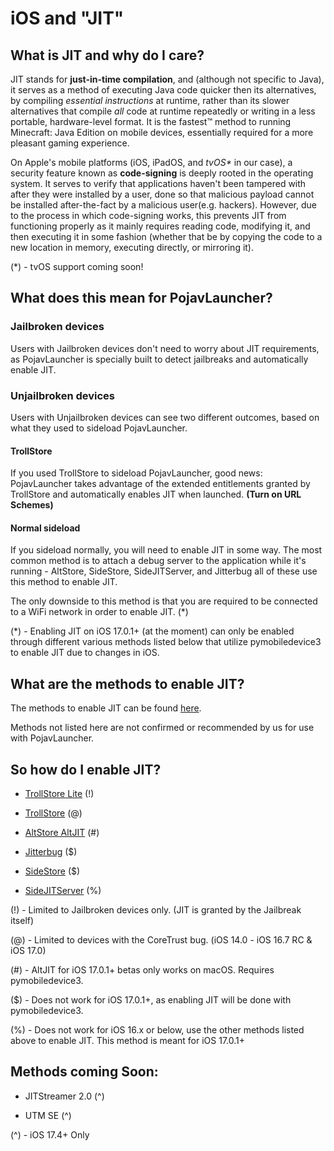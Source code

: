 # iOS and "JIT"

## What is JIT and why do I care?
JIT stands for **just-in-time compilation**, and (although not specific to Java), it serves as a method of executing Java code quicker then its alternatives, by compiling *essential instructions* at runtime, rather than its slower alternatives that compile *all* code at runtime repeatedly or writing in a less portable, hardware-level format. It is the fastest™ method to running Minecraft: Java Edition on mobile devices, essentially required for a more pleasant gaming experience.

On Apple's mobile platforms (iOS, iPadOS, and _tvOS*_ in our case), a security feature known as **code-signing** is deeply rooted in the operating system. It serves to verify that applications haven't been tampered with after they were installed by a user, done so that malicious payload cannot be installed after-the-fact by a malicious user(e.g. hackers). However, due to the process in which code-signing works, this prevents JIT from functioning properly as it mainly requires reading code, modifying it, and then executing it in some fashion (whether that be by copying the code to a new location in memory, executing directly, or mirroring it).

(*) - tvOS support coming soon!

## What does this mean for PojavLauncher?

### Jailbroken devices
Users with Jailbroken devices don't need to worry about JIT requirements, as PojavLauncher is specially built to detect jailbreaks and automatically enable JIT.

### Unjailbroken devices
Users with Unjailbroken devices can see two different outcomes, based on what they used to sideload PojavLauncher.

#### TrollStore
If you used TrollStore to sideload PojavLauncher, good news: PojavLauncher takes advantage of the extended entitlements granted by TrollStore and automatically enables JIT when launched. **(Turn on URL Schemes)**

#### Normal sideload
If you sideload normally, you will need to enable JIT in some way. The most common method is to attach a debug server to the application while it's running - AltStore, SideStore, SideJITServer, and Jitterbug all of these use this method to enable JIT. 

The only downside to this method is that you are required to be connected to a WiFi network in order to enable JIT. (*)

(*) - Enabling JIT on iOS 17.0.1+ (at the moment) can only be enabled through different various methods listed below that utilize pymobiledevice3 to enable JIT due to changes in iOS. 

## What are the methods to enable JIT?

The methods to enable JIT can be found [here](https://github.com/ItAnthon/JIT-on-iOS).

Methods not listed here are not confirmed or recommended by us for use with PojavLauncher.

## So how do I enable JIT?

- [TrollStore Lite](https://havoc.app/package/trollstorelite) (!)

- [TrollStore](https://ios.cfw.guide/installing-trollstore) (@)

- [AltStore AltJIT](https://faq.altstore.io/how-to-use-altstore/altjit) (#)

- [Jitterbug](https://github.com/osy/Jitterbug/tree/main/Jitterbug) ($)

- [SideStore](https://docs.sidestore.io/docs/faq#can-i-activate-jit) ($)

- [SideJITServer](https://github.com/nythepegasus/SideJITServer) (%)

(!) - Limited to Jailbroken devices only. (JIT is granted by the Jailbreak itself)

(@) - Limited to devices with the CoreTrust bug. (iOS 14.0 - iOS 16.7 RC & iOS 17.0)

(#) - AltJIT for iOS 17.0.1+ betas only works on macOS. Requires pymobiledevice3.

($) - Does not work for iOS 17.0.1+, as enabling JIT will be done with pymobiledevice3.

(%) - Does not work for iOS 16.x or below, use the other methods listed above to enable JIT. This method is meant for iOS 17.0.1+

## Methods coming Soon:

- JITStreamer 2.0 (^)

- UTM SE (^)

(^) - iOS 17.4+ Only

